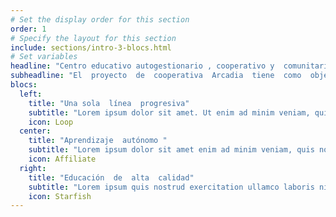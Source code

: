 ```yaml
---
# Set the display order for this section
order: 1
# Specify the layout for this section
include: sections/intro-3-blocs.html
# Set variables
headline: "Centro educativo autogestionario , cooperativo y  comunitario"
subheadline: "El  proyecto  de  cooperativa  Arcadia  tiene  como  objetivo  impulsar  una  propuesta  de  escuela  dentro  de  un  marco  de  renovación  pedagógica  que  fomente  personas  autónomas  con mentes  críticas  y  flexibles. "
blocs:
  left:
    title: "Una sola  línea  progresiva"
    subtitle: "Lorem ipsum dolor sit amet. Ut enim ad minim veniam, quis nostrud exercitation ullamco laboris nisi ut aliquip ex ea commodo consequat."
    icon: Loop
  center:
    title: "Aprendizaje  autónomo "
    subtitle: "Lorem ipsum dolor sit amet enim ad minim veniam, quis nostrud exercitation ullamco laboris nisi."
    icon: Affiliate
  right:
    title: "Educación  de  alta  calidad"
    subtitle: "Lorem ipsum quis nostrud exercitation ullamco laboris nisi ut aliquip ex ea commodo consequat."
    icon: Starfish
---
```

